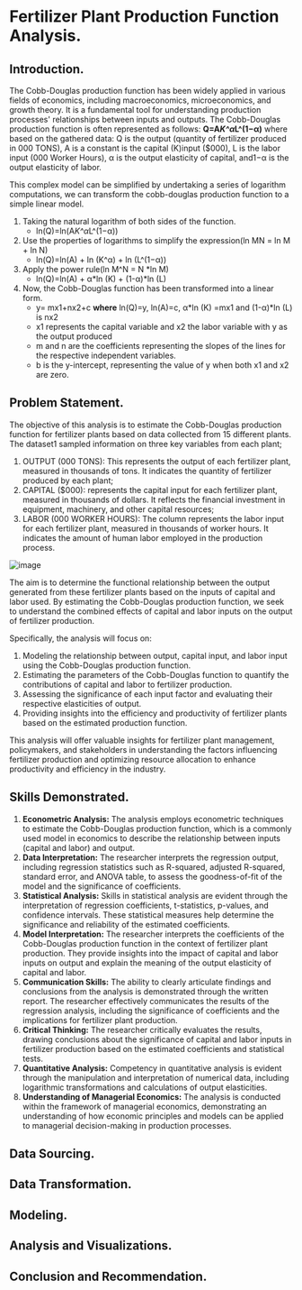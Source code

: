 # Fertilizer Plant Production Function Analysis.
## Introduction.
The Cobb-Douglas production function has been widely applied in various fields of economics, including macroeconomics, microeconomics, and growth theory. It is a fundamental tool for understanding production processes' relationships between inputs and outputs.
The Cobb-Douglas production function is often represented as follows: **Q=A*K^α*L^(1−α)** where based on the gathered data: Q is the output (quantity of fertilizer produced in 000 TONS), A is a constant is the  capital (K)input ($000), L is the labor input (000 Worker Hours), α is the output elasticity of capital, and1−α is the output elasticity of labor.

This complex model can be simplified by undertaking a series of logarithm computations, we can transform the cobb-douglas production function to a simple linear model.
  1. Taking the natural logarithm of both sides of the function.
     - ln(Q)=ln(A*K^α*L^(1−α))
  3. Use the properties of logarithms to simplify the expression(ln MN = ln M + ln N)
     - ln(Q)=ln(A) + ln (K^α) + ln (L^(1−α))
  4. Apply the power rule(ln M^N = N *ln M)
     - ln(Q)=ln(A) + α*ln (K) + (1-α)*ln (L)
  6. Now, the Cobb-Douglas function has been transformed into a linear form.
     - y= mx1+nx2+c **where** ln(Q)=y, ln(A)=c, α*ln (K) =mx1 and (1-α)*ln (L) is nx2
     - x1 represents the capital variable and x2 the labor variable with y as the output produced
     - m and n are the coefficients representing the slopes of the lines for the respective independent variables.
     - b is the y-intercept, representing the value of y when both x1 and x2 are zero.
     
## Problem Statement.
The objective of this analysis is to estimate the Cobb-Douglas production function for fertilizer plants based on data collected from 15 different plants. The dataset1 sampled information on three key variables from each plant;
  1. OUTPUT (000 TONS): This represents the output of each fertilizer plant, measured in thousands of tons. It indicates the quantity of fertilizer produced by each plant;
  2. CAPITAL ($000): represents the capital input for each fertilizer plant, measured in thousands of dollars. It reflects the financial investment in equipment, machinery, and other capital resources;
  3. LABOR (000 WORKER HOURS): The column represents the labor input for each fertilizer plant, measured in thousands of worker hours. It indicates the amount of human labor employed in the production process.
     
![image](https://github.com/OmamoMoses/Managerial_Economics_Sample1/assets/129588272/f7569efd-be3f-4535-87f2-bea2345d3018)

The aim is to determine the functional relationship between the output generated from these fertilizer plants based on the inputs of capital and labor used. By estimating the Cobb-Douglas production function, we seek to understand the combined effects of capital and labor inputs on the output of fertilizer production.

Specifically, the analysis will focus on:
  1. Modeling the relationship between output, capital input, and labor input using the Cobb-Douglas production function.
  2. Estimating the parameters of the Cobb-Douglas function to quantify the contributions of capital and labor to fertilizer production.
  3. Assessing the significance of each input factor and evaluating their respective elasticities of output.
  4. Providing insights into the efficiency and productivity of fertilizer plants based on the estimated production function.

This analysis will offer valuable insights for fertilizer plant management, policymakers, and stakeholders in understanding the factors influencing fertilizer production and optimizing resource allocation to enhance productivity and efficiency in the industry.
## Skills Demonstrated.
1. **Econometric Analysis:** The analysis employs econometric techniques to estimate the Cobb-Douglas production function, which is a commonly used model in economics to describe the relationship between inputs (capital and labor) and output.
2. **Data Interpretation:** The researcher interprets the regression output, including regression statistics such as R-squared, adjusted R-squared, standard error, and ANOVA table, to assess the goodness-of-fit of the model and the significance of coefficients.
3. **Statistical Analysis:** Skills in statistical analysis are evident through the interpretation of regression coefficients, t-statistics, p-values, and confidence intervals. These statistical measures help determine the significance and reliability of the estimated coefficients.
4. **Model Interpretation:** The researcher interprets the coefficients of the Cobb-Douglas production function in the context of fertilizer plant production. They provide insights into the impact of capital and labor inputs on output and explain the meaning of the output elasticity of capital and labor.
5. **Communication Skills:** The ability to clearly articulate findings and conclusions from the analysis is demonstrated through the written report. The researcher effectively communicates the results of the regression analysis, including the significance of coefficients and the implications for fertilizer plant production.
6. **Critical Thinking:** The researcher critically evaluates the results, drawing conclusions about the significance of capital and labor inputs in fertilizer production based on the estimated coefficients and statistical tests.
7. **Quantitative Analysis:** Competency in quantitative analysis is evident through the manipulation and interpretation of numerical data, including logarithmic transformations and calculations of output elasticities.
8. **Understanding of Managerial Economics:** The analysis is conducted within the framework of managerial economics, demonstrating an understanding of how economic principles and models can be applied to managerial decision-making in production processes.

## Data Sourcing.
## Data Transformation.
## Modeling.
## Analysis and Visualizations.
## Conclusion and Recommendation.
